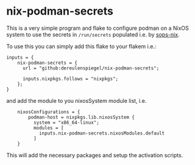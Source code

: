 # nix-podman-secrets

This is a very simple program and flake to configure podman on a NixOS system
to use the secrets in `/run/secrets` populated i.e. by [sops-nix](https://github.com/Mic92/sops-nix).

To use this you can simply add this flake to your flakem i.e.:

```
inputs = {
    nix-podman-secrets = {
      url = "github:dereulenspiegel/nix-podman-secrets";

      inputs.nixpkgs.follows = "nixpkgs";
    };
}
```

and add the module to you nixosSystem module list, i.e.

```
    nixosConfigurations = {
        podman-host = nixpkgs.lib.nixosSystem {
          system = "x86_64-linux";
          modules = [
            inputs.nix-podman-secrets.nixosModules.default
          ]
    }
```

This will add the necessary packages and setup the activation scripts.

